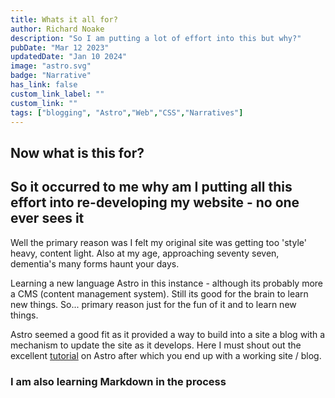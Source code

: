 ```yaml
---
title: Whats it all for?
author: Richard Noake
description: "So I am putting a lot of effort into this but why?"
pubDate: "Mar 12 2023"
updatedDate: "Jan 10 2024"
image: "astro.svg"
badge: "Narrative"
has_link: false
custom_link_label: ""
custom_link: ""
tags: ["blogging", "Astro","Web","CSS","Narratives"]
---
```


## Now what is this for?

## So it occurred to me why am I putting all this effort into re-developing my website - no one ever sees it

Well the primary reason was I felt my original site was getting too 'style' heavy, content light. Also at my age, approaching seventy seven, dementia's many forms haunt your days.

Learning a new language Astro in this instance - although its probably more a CMS (content management system). Still its good for the brain to learn new things. So... primary reason just for the fun of it and to learn new things.

Astro seemed a good fit as it  provided a way to build into a site a blog with a mechanism to update the site as it develops. Here I must shout out the excellent [tutorial](https://docs.astro.build/en/tutorial/0-introduction/) on Astro after which you end up with a working site / blog.

### I am also learning Markdown in the process
